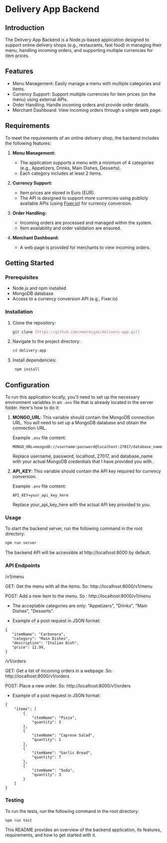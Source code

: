 # Delivery App Backend

## Introduction

The Delivery App Backend is a Node.js-based application designed to support online delivery shops (e.g., restaurants, fast food) in managing their menu, handling incoming orders, and supporting multiple currencies for item prices.

## Features

- Menu Management: Easily manage a menu with multiple categories and items.
- Currency Support: Support multiple currencies for item prices (on the menu) using external APIs.
- Order Handling: Handle incoming orders and provide order details.
- Merchant Dashboard: View incoming orders through a simple web page.

## Requirements

To meet the requirements of an online delivery shop, the backend includes the following features:

1. **Menu Management:**
   - The application supports a menu with a minimum of 4 categories (e.g., Appetizers, Drinks, Main Dishes, Desserts).
   - Each category includes at least 2 items.

2. **Currency Support:**
   - Item prices are stored in Euro (EUR).
   - The API is designed to support more currencies using publicly available APIs (using [Fixer.io](http://fixer.io)) for currency conversion.

3. **Order Handling:**
   - Incoming orders are processed and managed within the system.
   - Item availability and order validation are ensured.

4. **Merchant Dashboard:**
   - A web page is provided for merchants to view incoming orders.

## Getting Started

### Prerequisites

- Node.js and npm installed
- MongoDB database
- Access to a currency conversion API (e.g., Fixer.io)

### Installation

1. Clone the repository:

   ```bash
   git clone [https://github.com/nmermigas/delivery-app.git]
   
2. Navigate to the project directory:
    ```bash
    cd delivery-app

3. Install dependencies:
   ```bash
    npm install


## Configuration

To run this application locally, you'll need to set up the necessary environment variables in an `.env` file that is already located in the server folder. Here's how to do it:

1. **MONGO_URL**: This variable should contain the MongoDB connection URL. You will need to set up a MongoDB database and obtain the connection URL.

   Example `.env` file content:
   ```env
   MONGO_URL=mongodb://username:password@localhost:27017/database_name
   ```
   
   Replace username, password, localhost, 27017, and database_name with your actual MongoDB credentials that I have provided you with.

2. **API_KEY**:  This variable should contain the API key required for currency conversion.

   Example `.env` file content:
   ```env
   API_KEY=your_api_key_here
   ```
   Replace your_api_key_here with the actual API key provided to you.


### Usage

To start the backend server, run the following command in the root directory:


 ```bash
 npm run server
```

The backend API will be accessible at http://localhost:8000 by default.

### API Endpoints

/v1/menu

GET: Get the menu with all the items. So: http://localhost:8000/v1/menu

POST: Add a new item to the menu. So : http://localhost:8000/v1/menu

 - The acceptable categories are only: "Appetizers", "Drinks", "Main Dishes", "Desserts".

 - Example of a post request in JSON format:

```
{
   "itemName": "Carbonara",
   "category": "Main Dishes",
   "description": "Italian Dish",
   "price": 12.99,
}
```

/v1/orders

GET: Get a list of incoming orders in a webpage. So: http://localhost:8000/v1/orders

POST: Place a new order. So: http://localhost:8000/v1/orders

- Example of a post request in JSON format:

```
{
    "items": [
        {
            "itemName": "Pizza",
            "quantity": 3
        },
        {
            "itemName": "Caprese Salad",
            "quantity": 1
        },
        {
            "itemName": "Garlic Bread",
            "quantity": 7
        },
        {
            "itemName": "Soda",
            "quantity": 3
        }
    ]
}
```

### Testing

To run the tests, run the following command in the root directory:
```
npm run test
```

This README provides an overview of the backend application, its features, requirements, and how to get started with it.




